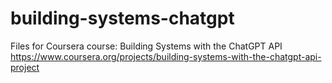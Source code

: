 # building-systems-chatgpt
Files for Coursera course: Building Systems with the ChatGPT API  
https://www.coursera.org/projects/building-systems-with-the-chatgpt-api-project

